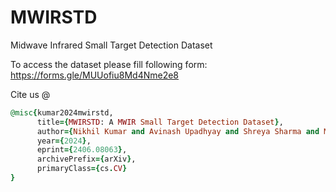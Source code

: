 # MWIRSTD
Midwave Infrared Small Target Detection Dataset

To access the dataset please fill following form: https://forms.gle/MUUofiu8Md4Nme2e8

Cite us @
```ruby
@misc{kumar2024mwirstd,
      title={MWIRSTD: A MWIR Small Target Detection Dataset}, 
      author={Nikhil Kumar and Avinash Upadhyay and Shreya Sharma and Manoj Sharma and Pravendra Singh},
      year={2024},
      eprint={2406.08063},
      archivePrefix={arXiv},
      primaryClass={cs.CV}
}
```
